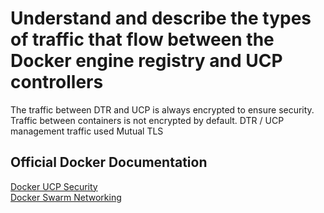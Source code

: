 # Understand and describe the types of traffic that flow between the Docker engine registry and UCP controllers

The traffic between DTR and UCP is always encrypted to ensure security. Traffic between containers is not encrypted by default. DTR / UCP management traffic used Mutual TLS 

## Official Docker Documentation
[Docker UCP Security](https://success.docker.com/Architecture/Docker_Reference_Architecture%3A_Securing_Docker_EE_and_Security_Best_Practices#ucpsecurity)  
[Docker Swarm Networking](https://docs.docker.com/engine/swarm/networking/)  
